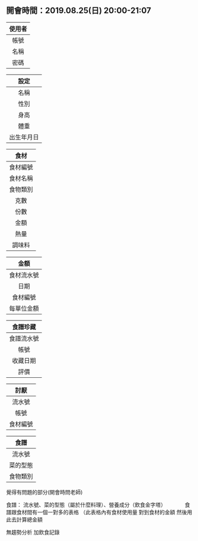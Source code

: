 ## 開會時間：2019.08.25(日) 20:00-21:07 ##


|        使用者       |
|:--------------------:|
|        帳號        |
|        名稱        |
|        密碼        |


|        設定       |
|:--------------------:|
|        名稱        |
|        性別        |
|        身高        |
|        體重        |
|     出生年月日     |


|        食材       |
|:--------------------:|
|       食材編號       |
|       食材名稱       |
|       食物類別       |
|      克數      |
|      份數      |
|      金額      |
|      熱量      |
|        調味料        |



|        金額       |
|:--------------------:|
|       食材流水號       |
|          日期       |
|       食材編號       |
|      每單位金額      |
 

|        食譜珍藏       |
|:--------------------:|
|       食譜流水號       |
|          帳號       |
|       收藏日期       |
|         評價         |


|       討厭       |
|:--------------------:|
|       流水號       |
|         帳號       |
|       食材編號       |



|       食譜       |
|:--------------------:|
|       流水號       |
|         菜的型態       |   //湯乾、飯麵
|       食物類別       |


覺得有問題的部分(開會時問老師)

食譜：
流水號、菜的型態（屬於什麼料理）、營養成分（飲食金字塔）
            
食譜跟食材間有一個一對多的表格
（此表格內有食材使用量 對到食材的金額 然後用此去計算總金額

無趨勢分析 加飲食記錄
